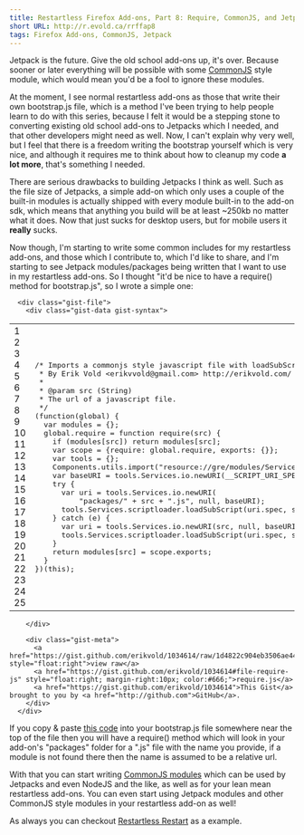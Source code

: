 ```yaml
---
title: Restartless Firefox Add-ons, Part 8: Require, CommonJS, and Jetpack
short URL: http://r.evold.ca/rrffap8
tags: Firefox Add-ons, CommonJS, Jetpack
---
```

Jetpack is the future.  Give the old school add-ons up, it's over.  Because sooner or later everything will be possible with some <a target="_blank" title="CommonJS" rel="external" rev="vote-for" href="http://www.commonjs.org/">CommonJS</a> style module, which would mean you'd be a fool to ignore these modules.
</p>

<p>
At the moment, I see normal restartless add-ons as those that write their own bootstrap.js file, which is a method I've been trying to help people learn to do with this series, because I felt it would be a stepping stone to converting existing old school add-ons to Jetpacks which I needed, and that other developers might need as well.  Now, I can't explain why very well, but I feel that there is a freedom writing the bootstrap yourself which is very nice, and although it requires me to think about how to cleanup my code <strong>a lot more</strong>, that's something I needed.
</p>

<p>
There are serious drawbacks to building Jetpacks I think as well. Such as the file size of Jetpacks, a simple add-on which only uses a couple of the built-in modules is actually shipped with every module built-in to the add-on sdk, which means that anything you build will be at least ~250kb no matter what it does.  Now that just sucks for desktop users, but for mobile users it <strong>really</strong> sucks.
</p>

<p>
Now though, I'm starting to write some common includes for my restartless add-ons, and those which I contribute to, which I'd like to share, and I'm starting to see Jetpack modules/packages being written that I want to use in my restartless add-ons.  So I thought "it'd be nice to have a require() method for bootstrap.js", so I wrote a simple one:
</p>

<script src="https://gist.github.com/1034614.js?file=require.js"></script><link href="https://gist.github.com/assets/embed-0af287a4b5c981db301049e56f06e5d3.css" media="screen" rel="stylesheet"><div id="gist1034614" class="gist">
      <div class="gist-file">
        <div class="gist-data gist-syntax">



  <div class="file-data">
    <table class="lines highlight" cellpadding="0" cellspacing="0">
      <tbody><tr>
        <td class="line-numbers">
          <span class="line-number" id="file-require-js-L1" rel="file-require-js-L1">1</span>
          <span class="line-number" id="file-require-js-L2" rel="file-require-js-L2">2</span>
          <span class="line-number" id="file-require-js-L3" rel="file-require-js-L3">3</span>
          <span class="line-number" id="file-require-js-L4" rel="file-require-js-L4">4</span>
          <span class="line-number" id="file-require-js-L5" rel="file-require-js-L5">5</span>
          <span class="line-number" id="file-require-js-L6" rel="file-require-js-L6">6</span>
          <span class="line-number" id="file-require-js-L7" rel="file-require-js-L7">7</span>
          <span class="line-number" id="file-require-js-L8" rel="file-require-js-L8">8</span>
          <span class="line-number" id="file-require-js-L9" rel="file-require-js-L9">9</span>
          <span class="line-number" id="file-require-js-L10" rel="file-require-js-L10">10</span>
          <span class="line-number" id="file-require-js-L11" rel="file-require-js-L11">11</span>
          <span class="line-number" id="file-require-js-L12" rel="file-require-js-L12">12</span>
          <span class="line-number" id="file-require-js-L13" rel="file-require-js-L13">13</span>
          <span class="line-number" id="file-require-js-L14" rel="file-require-js-L14">14</span>
          <span class="line-number" id="file-require-js-L15" rel="file-require-js-L15">15</span>
          <span class="line-number" id="file-require-js-L16" rel="file-require-js-L16">16</span>
          <span class="line-number" id="file-require-js-L17" rel="file-require-js-L17">17</span>
          <span class="line-number" id="file-require-js-L18" rel="file-require-js-L18">18</span>
          <span class="line-number" id="file-require-js-L19" rel="file-require-js-L19">19</span>
          <span class="line-number" id="file-require-js-L20" rel="file-require-js-L20">20</span>
          <span class="line-number" id="file-require-js-L21" rel="file-require-js-L21">21</span>
          <span class="line-number" id="file-require-js-L22" rel="file-require-js-L22">22</span>
          <span class="line-number" id="file-require-js-L23" rel="file-require-js-L23">23</span>
          <span class="line-number" id="file-require-js-L24" rel="file-require-js-L24">24</span>
          <span class="line-number" id="file-require-js-L25" rel="file-require-js-L25">25</span>
        </td>
        <td class="line-data">
          <pre class="line-pre"><div class="line" id="file-require-js-LC1"><span class="cm">/* Imports a commonjs style javascript file with loadSubScrpt</span></div><div class="line" id="file-require-js-LC2"><span class="cm"> * By Erik Vold &lt;erikvvold@gmail.com&gt; http://erikvold.com/</span></div><div class="line" id="file-require-js-LC3"><span class="cm"> * </span></div><div class="line" id="file-require-js-LC4"><span class="cm"> * @param src (String)</span></div><div class="line" id="file-require-js-LC5"><span class="cm"> * The url of a javascript file.</span></div><div class="line" id="file-require-js-LC6"><span class="cm"> */</span></div><div class="line" id="file-require-js-LC7"><span class="p">(</span><span class="kd">function</span><span class="p">(</span><span class="nx">global</span><span class="p">)</span> <span class="p">{</span></div><div class="line" id="file-require-js-LC8">  <span class="kd">var</span> <span class="nx">modules</span> <span class="o">=</span> <span class="p">{};</span></div><div class="line" id="file-require-js-LC9">  <span class="nx">global</span><span class="p">.</span><span class="nx">require</span> <span class="o">=</span> <span class="kd">function</span> <span class="nx">require</span><span class="p">(</span><span class="nx">src</span><span class="p">)</span> <span class="p">{</span></div><div class="line" id="file-require-js-LC10">    <span class="k">if</span> <span class="p">(</span><span class="nx">modules</span><span class="p">[</span><span class="nx">src</span><span class="p">])</span> <span class="k">return</span> <span class="nx">modules</span><span class="p">[</span><span class="nx">src</span><span class="p">];</span></div><div class="line" id="file-require-js-LC11">    <span class="kd">var</span> <span class="nx">scope</span> <span class="o">=</span> <span class="p">{</span><span class="nx">require</span><span class="o">:</span> <span class="nx">global</span><span class="p">.</span><span class="nx">require</span><span class="p">,</span> <span class="nx">exports</span><span class="o">:</span> <span class="p">{}};</span></div><div class="line" id="file-require-js-LC12">    <span class="kd">var</span> <span class="nx">tools</span> <span class="o">=</span> <span class="p">{};</span></div><div class="line" id="file-require-js-LC13">    <span class="nx">Components</span><span class="p">.</span><span class="nx">utils</span><span class="p">.</span><span class="kr">import</span><span class="p">(</span><span class="s2">"resource://gre/modules/Services.jsm"</span><span class="p">,</span> <span class="nx">tools</span><span class="p">);</span></div><div class="line" id="file-require-js-LC14">    <span class="kd">var</span> <span class="nx">baseURI</span> <span class="o">=</span> <span class="nx">tools</span><span class="p">.</span><span class="nx">Services</span><span class="p">.</span><span class="nx">io</span><span class="p">.</span><span class="nx">newURI</span><span class="p">(</span><span class="nx">__SCRIPT_URI_SPEC__</span><span class="p">,</span> <span class="kc">null</span><span class="p">,</span> <span class="kc">null</span><span class="p">);</span></div><div class="line" id="file-require-js-LC15">    <span class="k">try</span> <span class="p">{</span></div><div class="line" id="file-require-js-LC16">      <span class="kd">var</span> <span class="nx">uri</span> <span class="o">=</span> <span class="nx">tools</span><span class="p">.</span><span class="nx">Services</span><span class="p">.</span><span class="nx">io</span><span class="p">.</span><span class="nx">newURI</span><span class="p">(</span></div><div class="line" id="file-require-js-LC17">          <span class="s2">"packages/"</span> <span class="o">+</span> <span class="nx">src</span> <span class="o">+</span> <span class="s2">".js"</span><span class="p">,</span> <span class="kc">null</span><span class="p">,</span> <span class="nx">baseURI</span><span class="p">);</span></div><div class="line" id="file-require-js-LC18">      <span class="nx">tools</span><span class="p">.</span><span class="nx">Services</span><span class="p">.</span><span class="nx">scriptloader</span><span class="p">.</span><span class="nx">loadSubScript</span><span class="p">(</span><span class="nx">uri</span><span class="p">.</span><span class="nx">spec</span><span class="p">,</span> <span class="nx">scope</span><span class="p">);</span></div><div class="line" id="file-require-js-LC19">    <span class="p">}</span> <span class="k">catch</span> <span class="p">(</span><span class="nx">e</span><span class="p">)</span> <span class="p">{</span></div><div class="line" id="file-require-js-LC20">      <span class="kd">var</span> <span class="nx">uri</span> <span class="o">=</span> <span class="nx">tools</span><span class="p">.</span><span class="nx">Services</span><span class="p">.</span><span class="nx">io</span><span class="p">.</span><span class="nx">newURI</span><span class="p">(</span><span class="nx">src</span><span class="p">,</span> <span class="kc">null</span><span class="p">,</span> <span class="nx">baseURI</span><span class="p">);</span></div><div class="line" id="file-require-js-LC21">      <span class="nx">tools</span><span class="p">.</span><span class="nx">Services</span><span class="p">.</span><span class="nx">scriptloader</span><span class="p">.</span><span class="nx">loadSubScript</span><span class="p">(</span><span class="nx">uri</span><span class="p">.</span><span class="nx">spec</span><span class="p">,</span> <span class="nx">scope</span><span class="p">);</span></div><div class="line" id="file-require-js-LC22">    <span class="p">}</span></div><div class="line" id="file-require-js-LC23">    <span class="k">return</span> <span class="nx">modules</span><span class="p">[</span><span class="nx">src</span><span class="p">]</span> <span class="o">=</span> <span class="nx">scope</span><span class="p">.</span><span class="nx">exports</span><span class="p">;</span></div><div class="line" id="file-require-js-LC24">  <span class="p">}</span></div><div class="line" id="file-require-js-LC25"><span class="p">})(</span><span class="k">this</span><span class="p">);</span></div></pre>
        </td>
      </tr>
    </tbody></table>
  </div>

        </div>

        <div class="gist-meta">
          <a href="https://gist.github.com/erikvold/1034614/raw/1d4822c904eb3506ae44dd5ee1ca00d58a17e2b9/require.js" style="float:right">view raw</a>
          <a href="https://gist.github.com/erikvold/1034614#file-require-js" style="float:right; margin-right:10px; color:#666;">require.js</a>
          <a href="https://gist.github.com/erikvold/1034614">This Gist</a> brought to you by <a href="http://github.com">GitHub</a>.
        </div>
      </div>
</div>


<p>If you copy &amp; paste <a target="_blank" rel="external nofollow" href="https://gist.github.com/1034614">this code</a> into your bootstrap.js file somewhere near the top of the file then you will have a require() method which will look in your add-on's "packages" folder for a ".js" file with the name you provide, if a module is not found there then the name is assumed to be a relative url.</p>

<p>
With that you can start writing <a target="_blank" title="CommonJS Modules" rel="external" rev="vote-for" href="http://www.commonjs.org/specs/modules/1.0/">CommonJS modules</a> which can be used by Jetpacks and even NodeJS and the like, as well as for your lean mean restartless add-ons.  You can even start using Jetpack modules and other CommonJS style modules in your restartless add-on as well!
</p>

<p>
As always you can checkout <a title="Restartless Restart - A Firefox extension" rel="external nofollow" target="_blank" href="https://github.com/erikvold/restartless-restart-ffext">Restartless Restart</a> as a example.
</p>
